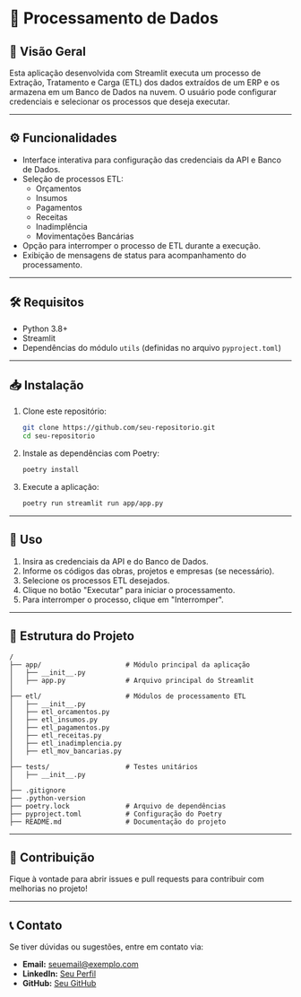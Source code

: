 # 🚀 Processamento de Dados

## 📌 Visão Geral
Esta aplicação desenvolvida com Streamlit executa um processo de Extração, Tratamento e Carga (ETL) dos dados extraídos de um ERP e os armazena em um Banco de Dados na nuvem. O usuário pode configurar credenciais e selecionar os processos que deseja executar.

---

## ⚙️ Funcionalidades
- Interface interativa para configuração das credenciais da API e Banco de Dados.
- Seleção de processos ETL:
  - Orçamentos
  - Insumos
  - Pagamentos
  - Receitas
  - Inadimplência
  - Movimentações Bancárias
- Opção para interromper o processo de ETL durante a execução.
- Exibição de mensagens de status para acompanhamento do processamento.

---

## 🛠 Requisitos
- Python 3.8+
- Streamlit
- Dependências do módulo `utils` (definidas no arquivo `pyproject.toml`)

---

## 📥 Instalação
1. Clone este repositório:
   ```bash
   git clone https://github.com/seu-repositorio.git
   cd seu-repositorio
   ```
2. Instale as dependências com Poetry:
   ```bash
   poetry install
   ```
3. Execute a aplicação:
   ```bash
   poetry run streamlit run app/app.py
   ```

---

## 🚀 Uso
1. Insira as credenciais da API e do Banco de Dados.
2. Informe os códigos das obras, projetos e empresas (se necessário).
3. Selecione os processos ETL desejados.
4. Clique no botão "Executar" para iniciar o processamento.
5. Para interromper o processo, clique em "Interromper".

---

## 📂 Estrutura do Projeto
```
/
├── app/                     # Módulo principal da aplicação
│   ├── __init__.py
│   ├── app.py               # Arquivo principal do Streamlit
│
├── etl/                     # Módulos de processamento ETL
│   ├── __init__.py
│   ├── etl_orcamentos.py
│   ├── etl_insumos.py
│   ├── etl_pagamentos.py
│   ├── etl_receitas.py
│   ├── etl_inadimplencia.py
│   ├── etl_mov_bancarias.py
│
├── tests/                   # Testes unitários
│   ├── __init__.py
│
├── .gitignore
├── .python-version
├── poetry.lock              # Arquivo de dependências
├── pyproject.toml           # Configuração do Poetry
├── README.md                # Documentação do projeto
```
---

## 🤝 Contribuição
Fique à vontade para abrir issues e pull requests para contribuir com melhorias no projeto!

---

## 📞 Contato
Se tiver dúvidas ou sugestões, entre em contato via:
- **Email:** seuemail@exemplo.com
- **LinkedIn:** [Seu Perfil](https://www.linkedin.com/in/c%C3%A9zarmaldini/)
- **GitHub:** [Seu GitHub](https://github.com/cezarmaldini)